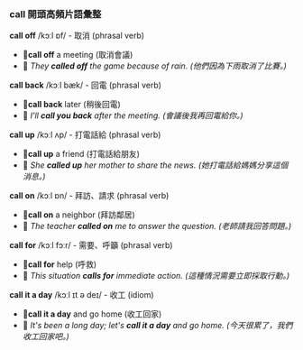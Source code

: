 ### call 開頭高頻片語彙整

**call off** /kɔːl ɒf/ - 取消 (phrasal verb)
 - 📌**call off** a meeting (取消會議)
 - 📝 *They **called off** the game because of rain. (他們因為下雨取消了比賽。)*

**call back** /kɔːl bæk/ - 回電 (phrasal verb)
 - 📌**call back** later (稍後回電)
 - 📝 *I'll **call you back** after the meeting. (會議後我再回電給你。)*

**call up** /kɔːl ʌp/ - 打電話給 (phrasal verb)
 - 📌**call up** a friend (打電話給朋友)
 - 📝 *She **called up** her mother to share the news. (她打電話給媽媽分享這個消息。)*

**call on** /kɔːl ɒn/ - 拜訪、請求 (phrasal verb)
 - 📌**call on** a neighbor (拜訪鄰居)
 - 📝 *The teacher **called on** me to answer the question. (老師請我回答問題。)*

**call for** /kɔːl fɔːr/ - 需要、呼籲 (phrasal verb)
 - 📌**call for** help (呼救)
 - 📝 *This situation **calls for** immediate action. (這種情況需要立即採取行動。)*

**call it a day** /kɔːl ɪt ə deɪ/ - 收工 (idiom)
 - 📌**call it a day** and go home (收工回家)
 - 📝 *It's been a long day; let's **call it a day** and go home. (今天很累了，我們收工回家吧。)*
